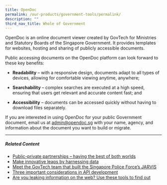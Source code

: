 ```yaml
---
title: OpenDoc
permalink: /our-products/government-tools/permalink/
description: ""
third_nav_title: Whole of Government
---
```

OpenDoc is an online document viewer created by GovTech for Ministries and Statutory Boards of the Singapore Government. It provides templates for websites, hosting and sharing of publicly accessible documents.

Public accessing documents on the OpenDoc platform can look forward to these key benefits:

*   **Readability** – with a responsive design, documents adapt to all types of devices, allowing for comfortable viewing anytime, anywhere;
    
*   **Searchability** – complex searches are executed at a high speed, ensuring that users get relevant and accurate content fast; and
    
*   **Accessibility** – documents can be accessed quickly without having to download files separately.
    

If you are interested in using OpenDoc for your public Government document, email us at [admin@opendoc.sg](https://www.tech.gov.sg/products-and-services/opendoc/admin@opendoc.sg) with your name, agency, and information about the document you want to build or migrate.

* * *

##### **Related Content**

*   [Public-private partnerships – having the best of both worlds](https://www.tech.gov.sg/media/technews/public-private-partnerships-best-of-both-worlds?utm_medium=recommender_0&utm_source=aHR0cHM6Ly93d3cudGVjaC5nb3Yuc2cvcHJvZHVjdHMtYW5kLXNlcnZpY2VzL29wZW5kb2Mv&utm_content=aHR0cHM6Ly93d3cudGVjaC5nb3Yuc2cvbWVkaWEvdGVjaG5ld3MvcHVibGljLXByaXZhdGUtcGFydG5lcnNoaXBzLWJlc3Qtb2YtYm90aC13b3JsZHM=)
*   [Make innovative leaps by harnessing data](https://www.tech.gov.sg/media/technews/make-innovative-leaps-by-harnessing-data?utm_medium=recommender_1&utm_source=aHR0cHM6Ly93d3cudGVjaC5nb3Yuc2cvcHJvZHVjdHMtYW5kLXNlcnZpY2VzL29wZW5kb2Mv&utm_content=aHR0cHM6Ly93d3cudGVjaC5nb3Yuc2cvbWVkaWEvdGVjaG5ld3MvbWFrZS1pbm5vdmF0aXZlLWxlYXBzLWJ5LWhhcm5lc3NpbmctZGF0YQ==)
*   [Meet the GovTech team that built the Singapore Police Force’s JARVIS](https://www.tech.gov.sg/media/technews/meet-the-govtech-team-that-built-the-singapore-police-force-jarvis?utm_medium=recommender_2&utm_source=aHR0cHM6Ly93d3cudGVjaC5nb3Yuc2cvcHJvZHVjdHMtYW5kLXNlcnZpY2VzL29wZW5kb2Mv&utm_content=aHR0cHM6Ly93d3cudGVjaC5nb3Yuc2cvbWVkaWEvdGVjaG5ld3MvbWVldC10aGUtZ292dGVjaC10ZWFtLXRoYXQtYnVpbHQtdGhlLXNpbmdhcG9yZS1wb2xpY2UtZm9yY2UtamFydmlz)
*   [Three important considerations in API development](https://www.tech.gov.sg/media/technews/three_important_considerations_in_api_development?utm_medium=recommender_3&utm_source=aHR0cHM6Ly93d3cudGVjaC5nb3Yuc2cvcHJvZHVjdHMtYW5kLXNlcnZpY2VzL29wZW5kb2Mv&utm_content=aHR0cHM6Ly93d3cudGVjaC5nb3Yuc2cvbWVkaWEvdGVjaG5ld3MvdGhyZWVfaW1wb3J0YW50X2NvbnNpZGVyYXRpb25zX2luX2FwaV9kZXZlbG9wbWVudA==)
*   [Are you leaking information on the web? Use these tools to find out](https://www.tech.gov.sg/media/technews/are-you-leaking-information-on-the-web?utm_medium=recommender_4&utm_source=aHR0cHM6Ly93d3cudGVjaC5nb3Yuc2cvcHJvZHVjdHMtYW5kLXNlcnZpY2VzL29wZW5kb2Mv&utm_content=aHR0cHM6Ly93d3cudGVjaC5nb3Yuc2cvbWVkaWEvdGVjaG5ld3MvYXJlLXlvdS1sZWFraW5nLWluZm9ybWF0aW9uLW9uLXRoZS13ZWI=)